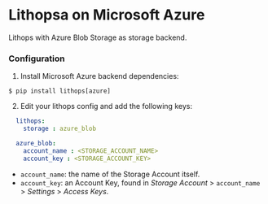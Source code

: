 # Lithopsa on Microsoft Azure

Lithops with Azure Blob Storage as storage backend.


### Configuration

1. Install Microsoft Azure backend dependencies:

```
$ pip install lithops[azure]
```

2. Edit your lithops config and add the following keys:

```yaml
  lithops:
    storage : azure_blob

  azure_blob:
    account_name : <STORAGE_ACCOUNT_NAME>
    account_key : <STORAGE_ACCOUNT_KEY>
```
   - `account_name`: the name of the Storage Account itself.
   - `account_key`: an Account Key, found in *Storage Account* > `account_name` > *Settings* > *Access Keys*.
